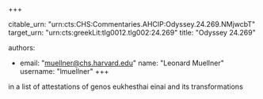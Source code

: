 +++


citable_urn: "urn:cts:CHS:Commentaries.AHCIP:Odyssey.24.269.NMjwcbT"
target_urn: "urn:cts:greekLit:tlg0012.tlg002:24.269"
title: "Odyssey 24.269"

authors:
- email: "muellner@chs.harvard.edu"
  name: "Leonard Muellner"
  username: "lmuellner"
+++

<p>in a list of attestations of genos eukhesthai einai and its transformations</p>